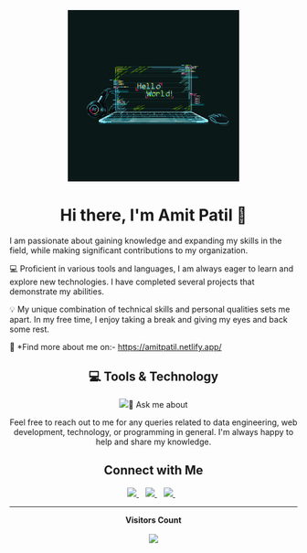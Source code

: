 <p align='center'>
  <img src="./hello-world.gif" height="300rem"/>
</p>

<h1 align="center">Hi there, I'm Amit Patil 👋</h1>
<p align='center'>

I am passionate about gaining knowledge and expanding my skills in the field, while making significant contributions to my organization.

💻 Proficient in various tools and languages, I am always eager to learn and explore new technologies. I have completed several projects that demonstrate my abilities.

💡 My unique combination of technical skills and personal qualities sets me apart. In my free time, I enjoy taking a break and giving my eyes and back some rest.

📌 *Find more about me on:- https://amitpatil.netlify.app/
</p>

<h2 align='center'> 💻 Tools & Technology</h2>

<p align="center">
   <img src="https://skillicons.dev/icons?i=javascript,java,py,html,css,nodejs,mysql,bootstrap,git,github,postman,vscode,aws,cpp,django,heroku,  “ />
</p>

<h2 align="center">💬 Ask me about</h2>
<p align='center'>
  Feel free to reach out to me for any queries related to data engineering, web development, technology, or programming in general. I'm always happy to help and share my knowledge.
</p>

<h2 align='center'>Connect with Me</h2>

<p align="center">
  <a href="https://twitter.com/iamranjity" target="_blank">
    <img src="https://img.shields.io/badge/Twitter-1DA1F2?style=for-the-badge&logo=twitter&logoColor=white" />
  </a>&nbsp;&nbsp;
  <a href="https://linkedin.com/in/13yadav" target="_blank">
    <img src="https://img.shields.io/badge/LinkedIn-0077B5?style=for-the-badge&logo=linkedin&logoColor=white" />
  </a>&nbsp;&nbsp;
  <a href="https://instagram.com/iamranjity" target="_blank">
    <img src="https://img.shields.io/badge/Instagram-E4405F?style=for-the-badge&logo=instagram&logoColor=white" />
  </a>&nbsp;&nbsp;
</p>

---

<p align="center"><b>Visitors Count</b></p>
<p align="center"><img align="center" src="https://profile-counter.glitch.me/{meAmitPatil}/count.svg" /></p>

